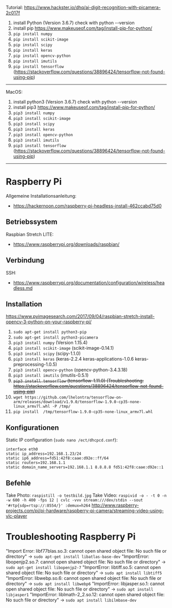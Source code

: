 Tutorial: https://www.hackster.io/dhq/ai-digit-recognition-with-picamera-2c017f 

1. install Python (Version 3.6.7) check with python --version
2. install pip https://www.makeuseof.com/tag/install-pip-for-python/
3. `pip install numpy`
4. `pip install scikit-image`
5. `pip install scipy`
6. `pip install keras`
7. `pip install opencv-python`
8. `pip install imutils`
9. `pip install tensorflow` (https://stackoverflow.com/questions/38896424/tensorflow-not-found-using-pip)

--------------
MacOS:

1. install python3 (Version 3.6.7) check with python --version
2. install pip3 https://www.makeuseof.com/tag/install-pip-for-python/
3. `pip3 install numpy`
4. `pip3 install scikit-image`
5. `pip3 install scipy` 
6. `pip3 install keras`
7. `pip3 install opencv-python`
8. `pip3 install imutils`
9. `pip3 install tensorflow` (https://stackoverflow.com/questions/38896424/tensorflow-not-found-using-pip)

--------------
# Raspberry Pi
Allgemeine Installationsanleitung:
* https://hackernoon.com/raspberry-pi-headless-install-462ccabd75d0

## Betriebssystem
Raspbian Stretch LITE:
* https://www.raspberrypi.org/downloads/raspbian/

## Verbindung
SSH:
* https://www.raspberrypi.org/documentation/configuration/wireless/headless.md

## Installation
https://www.pyimagesearch.com/2017/09/04/raspbian-stretch-install-opencv-3-python-on-your-raspberry-pi/
1. `sudo apt-get install python3-pip`
2. `sudo apt-get install python3-picamera`
3. `pip3 install numpy` (Version 1.15.4)
4. `pip3 install scikit-image` (scikit-image-0.14.1)
5. `pip3 install scipy` (scipy-1.1.0)
6. `pip3 install keras` (keras-2.2.4 keras-applications-1.0.6 keras-preprocessing-1.0.5)
7. `pip3 install opencv-python` (opencv-python-3.4.3.18)
8. `pip3 install imutils` (imutils-0.5.1)
9. ~~`pip3 install tensorflow` (tensorflow-1.11.0) (Troubleshooting: https://stackoverflow.com/questions/38896424/tensorflow-not-found-using-pip)~~
10. `wget https://github.com/lhelontra/tensorflow-on-arm/releases/download/v1.9.0/tensorflow-1.9.0-cp35-none-linux_armv7l.whl -P /tmp/`
11. `pip install  /tmp/tensorflow-1.9.0-cp35-none-linux_armv7l.whl`

## Konfigurationen

Static IP configuration (`sudo nano /ect/dhcpcd.conf`):
```
interface eth0
static ip_address=192.168.1.23/24
static ip6_address=fd51:42f8:caae:d92e::ff/64
static routers=192.168.1.1
static domain_name_servers=192.168.1.1 8.8.8.8 fd51:42f8:caae:d92e::1
```

## Befehle

Take Photo: `raspistill -o testbild.jpg`
Take Video: `raspivid -o - -t 0 -n -w 600 -h 400 -fps 12 | cvlc -vvv stream:///dev/stdin --sout '#rtp{sdp=rtsp://:8554/}' :demux=h264`
http://www.raspberry-projects.com/pi/pi-hardware/raspberry-pi-camera/streaming-video-using-vlc-player

# Troubleshooting Raspberry Pi
"Import Error: libf77blas.so.3: cannot open shared object file: No such file or directory" -> `sudo apt-get install libatlas-base-dev`
"ImportError: libopenjp2.so.7: cannot open shared object file: No such file or directory" -> `sudo apt-get install libopenjp2-7`
"ImportError: libtiff.so.5: cannot open shared object file: No such file or directory" -> `sudo apt install libtiff5`
"ImportError: libwebp.so.6: cannot open shared object file: No such file or directory" -> `sudo apt install libwebp6`
"ImportError: libjasper.so.1: cannot open shared object file: No such file or directory" -> `sudo apt install libjasper1`
"ImportError: libImath-2_2.so.12: cannot open shared object file: No such file or directory" -> `sudo apt install libilmbase-dev`